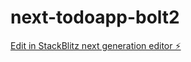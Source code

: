# next-todoapp-bolt2

[Edit in StackBlitz next generation editor ⚡️](https://stackblitz.com/~/github.com/daichee/next-todoapp-bolt2)
